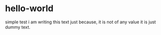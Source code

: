 # hello-world
simple test
i am writing this text just because, it is not of any value it is just dummy text.
